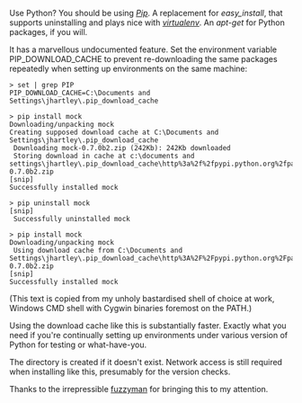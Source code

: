 <!--
.. title: Undocumented feature of the week: $PIP_DOWNLOAD_CACHE
.. slug: undocumented-feature-of-the-week-pip_download_cache
.. date: 2010-07-13 12:46:15-05:00
.. tags: Python
.. category: Python
.. link: 
.. description: 
.. type: text
-->


Use Python? You should be using
[*Pip*](http://pypi.python.org/pypi/pip). A replacement for
*easy\_install*, that supports uninstalling and plays nice with
[*virtualenv*](http://pypi.python.org/pypi/virtualenv). An *apt-get* for
Python packages, if you will.

It has a marvellous undocumented feature. Set the environment variable
PIP\_DOWNLOAD\_CACHE to prevent re-downloading the same packages
repeatedly when setting up environments on the same machine:

``` shell_session
> set | grep PIP
PIP_DOWNLOAD_CACHE=C:\Documents and Settings\jhartley\.pip_download_cache

> pip install mock
Downloading/unpacking mock
Creating supposed download cache at C:\Documents and Settings\jhartley\.pip_download_cache
 Downloading mock-0.7.0b2.zip (242Kb): 242Kb downloaded
 Storing download in cache at c:\documents and settings\jhartley\.pip_download_cache\http%3a%2f%2fpypi.python.org%2fpackages%2fsource%2fm%2fmock%2fmock-0.7.0b2.zip
[snip]
Successfully installed mock

> pip uninstall mock
[snip]
 Successfully uninstalled mock

> pip install mock
Downloading/unpacking mock
 Using download cache from C:\Documents and Settings\jhartley\.pip_download_cache\http%3A%2F%2Fpypi.python.org%2Fpackages%2Fsource%2Fm%2Fmock%2Fmock-0.7.0b2.zip
[snip]
Successfully installed mock
```

(This text is copied from my unholy bastardised shell of choice at work,
Windows CMD shell with Cygwin binaries foremost on the PATH.)

Using the download cache like this is substantially faster. Exactly what
you need if you're continually setting up environments under various
version of Python for testing or what-have-you.

The directory is created if it doesn't exist. Network access is still
required when installing like this, presumably for the version checks.

Thanks to the irrepressible
[fuzzyman](http://www.voidspace.org.uk/python/weblog/arch_d7_2010_07_10.shtml#e1185)
for bringing this to my attention.